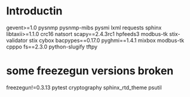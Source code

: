 # Introductin
gevent>=1.0
pysnmp
pysnmp-mibs
pysmi
lxml
requests
sphinx
libtaxii>=1.1.0
crc16
natsort
scapy==2.4.3rc1
hpfeeds3
modbus-tk
stix-validator
stix
cybox
bacpypes==0.17.0
pyghmi==1.4.1
mixbox
modbus-tk
cpppo
fs==2.3.0
python-slugify
tftpy
# some freezegun versions broken
freezegun!=0.3.13
pytest
cryptography
sphinx_rtd_theme
psutil

